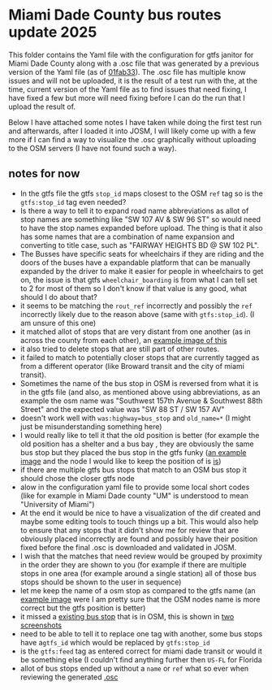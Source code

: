 # Miami Dade County bus routes update 2025

This folder contains the Yaml file with the configuration for gtfs janitor for Miami Dade County along with a .osc file that was generated by a previous version of the Yaml file (as of [01fab33](https://github.com/Udarthegreat/public-sources/blob/01fab33ce10c59f328b26c5f82c3e4bfdb358fc4/gtfs%20janitor%20stuff/Miami%20Dade%20County.yaml)). The .osc file has multiple know issues and will not be uploaded, it is the result of a test run with the, at the time, current version of the Yaml file as to find issues that need fixing, I have fixed a few but more will need fixing before I can do the run that I upload the result of.

Below I have attached some notes I have taken while doing the first test run and afterwards, after I loaded it into JOSM, I will likely come up with a few more if I can find a way to visualize the .osc graphically without uploading to the OSM servers (I have not found such a way).

## notes for now

 - In the gtfs file the gtfs `stop_id` maps closest to the OSM `ref` tag so is the `gtfs:stop_id` tag even needed? 
 - Is there a way to tell it to expand road name abbreviations as allot of stop names are something like "SW 107 AV & SW 96 ST" so would need to have the stop names expanded before upload. The thing is that it also has some names that are a combination of name expansion and converting to title case, such as "FAIRWAY HEIGHTS BD @ SW 102 PL". 
 - The Busses have specific seats for wheelchairs if they are riding and the doors of the buses have a expandable platform that can be manually expanded by the driver to make it easier for people in wheelchairs to get on, the issue is that gtfs `wheelchair_boarding` is from what I can tell set to 2 for most of them so I don't know if that value is any good, what should I do about that?
 - it seems to be matching the `rout_ref` incorrectly and possibly the `ref` incorrectly likely due to the reason above (same with `gtfs:stop_id`). (I am unsure of this one)
 - it matched allot of stops that are very distant from one another (as in across the county from each other), an [example image of this](/gtfs%20janitor%20stuff/gtfs%20janitor%20issues_1.png)
 - it also tried to delete stops that are still part of other routes.
 - it failed to match to potentially closer stops that are currently tagged as from a different operator (like Broward transit and the city of miami transit).
 - Sometimes the name of the bus stop in OSM is reversed from what it is in the gtfs file (and also, as mentioned above using abbreviations, as an example the osm name was "Southwest 157th Avenue & Southwest 88th Street" and the expected value was "SW 88 ST / SW 157 AV"
 - doesn't work well with `was:highway=bus_stop` and `old_name=*` (I might just be misunderstanding something here)
 - I would really like to tell it that the old position is better (for example the old position has a shelter and a bus bay , they are obviously the same bus stop but they placed the bus stop in the gtfs funky ([an example image](/gtfs%20janitor%20stuff/gtfs%20janitor%20issues_3.png) and the node I would like to keep the position of is [is](https://www.openstreetmap.org/node/1039681177))
 - if there are multiple gtfs bus stops that match to an OSM bus stop it should chose the closer gtfs node
 - alow in the configuration yaml file to provide some local short codes (like for example in Miami Dade county "UM" is understood to mean "University of Miami")
 - At the end it would be nice to have a visualization of the dif created and maybe some editing tools to touch things up a bit. This would also help to ensure that any stops that it didn't show me for review that are obviously placed incorrectly are found and possibly have their position fixed before the final .osc is downloaded and validated in JOSM.
 - I wish that the matches that need review would be grouped by proximity in the order they are shown to you (for example if there are multiple stops in one area (for example around a single station) all of those bus stops should be shown to the user in sequence)
 - let me keep the name of a osm stop as compared to the gtfs name (an [example image](/gtfs%20janitor%20stuff/gtfs%20janitor%20issues_5.png) were I am pretty sure that the OSM nodes name is more correct but the gtfs position is better)
 - it missed a [existing bus stop](https://www.openstreetmap.org/node/1039672817) that is in OSM, this is shown in [two](/gtfs%20janitor%20stuff/gtfs%20janitor%20issues_6.png) [screenshots](/gtfs%20janitor%20stuff/gtfs%20janitor%20issues_7.png) 
 - need to be able to tell it to replace one tag with another, some bus stops have a`gtfs_id` which would be replaced by `gtfs:stop_id`
 - is the `gtfs:feed` tag as entered correct for miami dade transit or would it be something else (I couldn't find anything further then `US-FL` for Florida
 - allot of bus stops ended up without a `name` or `ref` what so ever when reviewing the generated [.osc](/gtfs%20janitor%20stuff/gtfs-janitor-export%20pass_1.osc)
